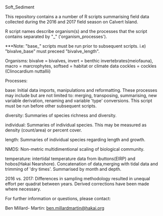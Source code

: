 Soft_Sediment

This repository contains a a number of R scripts summarising field data collected during the 2016 and 2017 field season on Calvert Island. 

R script names describe organism(s) and the processes that the script contains separated by "_" ('organism_processes').

***Note: "base_" scripts must be run prior to subsequent scripts. i.e) "bivalve_base" must preceed "bivalve_length".


Organisms:  bivalve   = bivalves,
            invert    = benthic invertebrates(meiofauna), 
            macro     = marcrophytes, 
            softsed   = habitat or climate data
            cockles   = cockles (Clinocardium nuttallii)
            
Processes:  
  
  base: Initial data imports, manipulations and reformatting. These processes may include but are not limited to: merging, transposing, summarising, new variable derivation, renaming and variable 'type' conversions. This script must be run before other subsequent scripts.
  
  diversity: Summaries of species richness and diversity.
  
  individual: Summaries of individual species. This may be measured as density (count/area) or percent cover.
  
  length: Summaries of individual species regarding length and growth.
  
  NMDS: Non-metric multidimentional scaling of biological community.
  
  temperature: intertidal temperature data from ibuttons(EIRP) and hobos(Hakai Nearshore). Concatenation of data,merging with tidal data and trimming of 'dry times'. Summarised by month and depth.
  
  
2016 vs. 2017: Differences in sampling methodology resulted in unequal effort per quadrat between years. Derived corrections have been made where necessary.
  
For further information or questions, please contact:

Ben Millard- Martin: ben.millardmartin@hakai.org

  